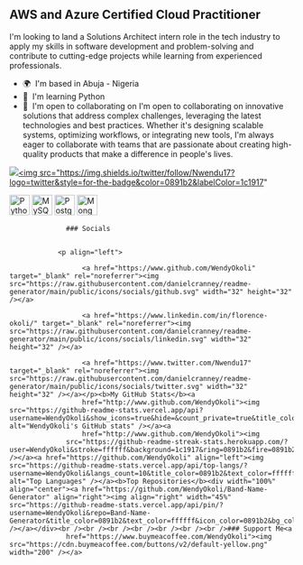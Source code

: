 AWS and Azure Certified Cloud Practitioner
------------------------------------------

I'm looking to land a Solutions Architect intern role in the tech industry to apply my skills in software development and problem-solving and contribute to cutting-edge projects while learning from experienced professionals.

*   🌍  I'm based in Abuja - Nigeria
*   🧠  I'm learning Python
*   🤝  I'm open to collaborating on I'm open to collaborating on innovative solutions that address complex challenges, leveraging the latest technologies and best practices. Whether it's designing scalable systems, optimizing workflows, or integrating new tools, I'm always eager to collaborate with teams that are passionate about creating high-quality products that make a difference in people's lives.

<a href="https://www.github.com/WendyOkoli" target="_blank" rel="noreferrer"><img
                  src="https://img.shields.io/github/followers/WendyOkoli?logo=github&style=for-the-badge&color=0891b2&labelColor=1c1917" /></a><a href="https://www.twitter.com/Nwendu17" target="_blank" rel="noreferrer"><img
                  src="https://img.shields.io/twitter/follow/Nwendu17?logo=twitter&style=for-the-badge&color=0891b2&labelColor=1c1917"
                
<p align="left">
<a href="https://www.python.org/" target="_blank" rel="noreferrer"><img src="https://raw.githubusercontent.com/danielcranney/readme-generator/main/public/icons/skills/python-colored.svg" width="36" height="36" alt="Python" /></a>
<a href="https://www.mysql.com/" target="_blank" rel="noreferrer"><img src="https://raw.githubusercontent.com/danielcranney/readme-generator/main/public/icons/skills/mysql-colored.svg" width="36" height="36" alt="MySQL" /></a>
<a href="https://www.postgresql.org/" target="_blank" rel="noreferrer"><img src="https://raw.githubusercontent.com/danielcranney/readme-generator/main/public/icons/skills/postgresql-colored.svg" width="36" height="36" alt="PostgreSQL" /></a>
<a href="https://www.mongodb.com/" target="_blank" rel="noreferrer"><img src="https://raw.githubusercontent.com/danielcranney/readme-generator/main/public/icons/skills/mongodb-colored.svg" width="36" height="36" alt="MongoDB" /></a>
</p>
                    
                  ### Socials
                  
                  
                <p align="left">
                          
                      <a href="https://www.github.com/WendyOkoli" target="_blank" rel="noreferrer"><img src="https://raw.githubusercontent.com/danielcranney/readme-generator/main/public/icons/socials/github.svg" width="32" height="32" /></a>
                          
                      <a href="https://www.linkedin.com/in/florence-okoli/" target="_blank" rel="noreferrer"><img src="https://raw.githubusercontent.com/danielcranney/readme-generator/main/public/icons/socials/linkedin.svg" width="32" height="32" /></a>
                          
                      <a href="https://www.twitter.com/Nwendu17" target="_blank" rel="noreferrer"><img src="https://raw.githubusercontent.com/danielcranney/readme-generator/main/public/icons/socials/twitter.svg" width="32" height="32" /></a></p><b>My GitHub Stats</b><a
                      href="http://www.github.com/WendyOkoli"><img src="https://github-readme-stats.vercel.app/api?username=WendyOkoli&show_icons=true&hide=&count_private=true&title_color=0891b2&text_color=ffffff&icon_color=0891b2&bg_color=1c1917&hide_border=true&show_icons=true" alt="WendyOkoli's GitHub stats" /></a><a
                      href="http://www.github.com/WendyOkoli"><img
                  src="https://github-readme-streak-stats.herokuapp.com/?user=WendyOkoli&stroke=ffffff&background=1c1917&ring=0891b2&fire=0891b2&currStreakNum=ffffff&currStreakLabel=0891b2&sideNums=ffffff&sideLabels=ffffff&dates=ffffff&hide_border=true" /></a><a href="https://github.com/WendyOkoli" align="left"><img src="https://github-readme-stats.vercel.app/api/top-langs/?username=WendyOkoli&langs_count=10&title_color=0891b2&text_color=ffffff&icon_color=0891b2&bg_color=1c1917&hide_border=true&locale=en&custom_title=Top%20%Languages" alt="Top Languages" /></a><b>Top Repositories</b><div width="100%" align="center"><a href="https://github.com/WendyOkoli/Band-Name-Generator" align="right"><img align="right" width="45%" src="https://github-readme-stats.vercel.app/api/pin/?username=WendyOkoli&repo=Band-Name-Generator&title_color=0891b2&text_color=ffffff&icon_color=0891b2&bg_color=1c1917&hide_border=true&locale=en" /></a></div><br /><br /><br /><br /><br /><br /><br />### Support Me<a
                  href="https://www.buymeacoffee.com/WendyOkoli"><img src="https://cdn.buymeacoffee.com/buttons/v2/default-yellow.png" width="200" /></a>
